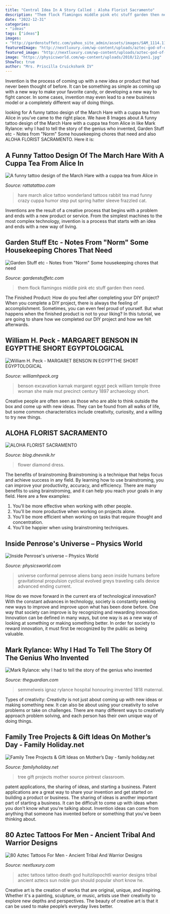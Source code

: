 ```yaml
---
title: "Central Idea In A Story Called : Aloha Florist Sacramento"
description: "Them flock flamingos middle pink etc stuff garden then need"
date: "2022-12-31"
categories:
- "ideas"
tags: ["ideas"]
images:
- "http://gardenstuffetc.com/yahoo_site_admin/assets/images/SAM_1114.113224705_std.JPG"
featuredImage: "http://nextluxury.com/wp-content/uploads/aztec-god-of-death-tattoo-for-men.jpg"
featured_image: "http://nextluxury.com/wp-content/uploads/aztec-god-of-death-tattoo-for-men.jpg"
image: "https://physicsworld.com/wp-content/uploads/2010/12/pen1.jpg"
ShowToc: true
author: "Mrs. Priscilla Cruickshank IV"
---
```



Invention is the process of coming up with a new idea or product that had never been thought of before. It can be something as simple as coming up with a new way to make your favorite candy, or developing a new way to fight cancer. In some cases, invention may even lead to a new business model or a completely different way of doing things.

	

		
looking for A funny tattoo design of the March Hare with a cuppa tea from Alice in you've came to the right place. We have 8 Images about A funny tattoo design of the March Hare with a cuppa tea from Alice in like Mark Rylance: why I had to tell the story of the genius who invented, Garden Stuff etc - Notes from &quot;Norm&quot; Some housekeeping chores that need and also ALOHA FLORIST SACRAMENTO. Here it is:
		
    
## A Funny Tattoo Design Of The March Hare With A Cuppa Tea From Alice In

<img loading=lazy src="http://rattatattoo.com/wp-content/uploads/2012/07/march-hare-tattoo-design-mad-as-saying-alice-in-wonderland-tea-party-crazy-dressing-gown-humor.jpg" onerror="this.onerror=null;this.src='https://tse2.mm.bing.net/th?id=OIP.CrKqehEqnC8WURa1T2bLggHaMr&amp;pid=15.1';" alt="A funny tattoo design of the March Hare with a cuppa tea from Alice in">

_Source: rattatattoo.com_

>hare march alice tattoo wonderland tattoos rabbit tea mad funny crazy cuppa humor step put spring hatter sleeve frazzled cat. 

	

Inventions are the result of a creative process that begins with a problem and ends with a new product or service. From the simplest machines to the most complex technology, invention is a process that starts with an idea and ends with a new way of living.

    
## Garden Stuff Etc - Notes From &quot;Norm&quot; Some Housekeeping Chores That Need

<img loading=lazy src="http://gardenstuffetc.com/yahoo_site_admin/assets/images/SAM_1114.113224705_std.JPG" onerror="this.onerror=null;this.src='https://tse4.mm.bing.net/th?id=OIP.ifaOE38uvYHUAa7d7nufngHaE0&amp;pid=15.1';" alt="Garden Stuff etc - Notes from &quot;Norm&quot; Some housekeeping chores that need">

_Source: gardenstuffetc.com_

>them flock flamingos middle pink etc stuff garden then need. 

	

The Finished Product: How do you feel after completing your DIY project?
When you complete a DIY project, there is always the feeling of accomplishment. Sometimes, you can even feel proud of yourself. But what happens when the finished product is not to your liking? In this tutorial, we are going to share how we completed our DIY project and how we felt afterwards.

    
## William H. Peck - MARGARET BENSON IN EGYPTTHE SHORT EGYPTOLOGICAL

<img loading=lazy src="http://williamhpeck.org/yahoo_site_admin/assets/images/team.302114119_std.jpg" onerror="this.onerror=null;this.src='https://tse4.mm.bing.net/th?id=OIP.MBjzI5meLttroRnbdK1r8QAAAA&amp;pid=15.1';" alt="William H. Peck - MARGARET BENSON IN EGYPTTHE SHORT EGYPTOLOGICAL">

_Source: williamhpeck.org_

>benson excavation karnak margaret egypt peck william temple three woman she male mut precinct century 1897 archaeology short. 

	

Creative people are often seen as those who are able to think outside the box and come up with new ideas. They can be found from all walks of life, but some common characteristics include creativity, curiosity, and a willing to try new things.

    
## ALOHA FLORIST SACRAMENTO

<img loading=lazy src="http://bit.ly/r4MVJk" onerror="this.onerror=null;this.src='https://tse1.mm.bing.net/th?id=OIP.VvdVlf0nPR-GOk8ZFaTKBgAAAA&amp;pid=15.1';" alt="ALOHA FLORIST SACRAMENTO">

_Source: blog.dnevnik.hr_

>flower diamond dress. 

	

The benefits of brainstroming
Brainstroming is a technique that helps focus and achieve success in any field. By learning how to use brainstroming, you can improve your productivity, accuracy, and efficiency. There are many benefits to using brainstroming, and it can help you reach your goals in any field. Here are a few examples:
1. You’ll be more effective when working with other people.
2. You’ll be more productive when working on projects alone.
3. You’ll be more efficient when working on tasks that require thought and concentration.
4. You’ll be happier when using brainstroming techniques.

    
## Inside Penrose&#039;s Universe – Physics World

<img loading=lazy src="https://physicsworld.com/wp-content/uploads/2010/12/pen1.jpg" onerror="this.onerror=null;this.src='https://tse3.mm.bing.net/th?id=OIP.uvh0Pk1e3DKWxaF5d8CztgHaJ6&amp;pid=15.1';" alt="Inside Penrose&#039;s universe – Physics World">

_Source: physicsworld.com_

>universe conformal penrose aliens bang aeon inside humans before gravitational propulsion cyclical evolved greys traveling calls device advanced ending current. 

	

How do we move forward in the current era of technological innovation? With the constant advances in technology, society is constantly seeking new ways to improve and improve upon what has been done before. One way that society can improve is by recognizing and rewarding innovation. Innovation can be defined in many ways, but one way is as a new way of looking at something or making something better. In order for society to reward innovation, it must first be recognized by the public as being valuable.

    
## Mark Rylance: Why I Had To Tell The Story Of The Genius Who Invented

<img loading=lazy src="https://i.guim.co.uk/img/media/73d42cd509152eea171f6334fc4dd3f9316e88b3/0_0_1902_2685/master/1902.jpg?width=300&amp;quality=85&amp;auto=format&amp;fit=max&amp;s=424d3bf0192884cc72632424e8abe2ab" onerror="this.onerror=null;this.src='https://tse2.mm.bing.net/th?id=OIP.8TlNSEmY-rVrPLv933ZeawAAAA&amp;pid=15.1';" alt="Mark Rylance: why I had to tell the story of the genius who invented">

_Source: theguardian.com_

>semmelweis ignaz rylance hospital honouring invented 1818 maternal. 

	

Types of creativity:
Creativity is not just about coming up with new ideas or making something new. It can also be about using your creativity to solve problems or take on challenges. There are many different ways to creatively approach problem solving, and each person has their own unique way of doing things.

    
## Family Tree Projects &amp; Gift Ideas On Mother’s Day - Family Holiday.net

<img loading=lazy src="http://www.familyholiday.net/wp-content/uploads/2013/04/Family-Tree-Projects-Gift-Ideas_46.jpg" onerror="this.onerror=null;this.src='https://tse3.mm.bing.net/th?id=OIP.wJUohAnbl5PrjQKpB_sIkgHaHa&amp;pid=15.1';" alt="Family Tree Projects &amp; Gift Ideas on Mother’s Day - family holiday.net">

_Source: familyholiday.net_

>tree gift projects mother source pintrest classroom. 

	

patent applications, the sharing of ideas, and starting a business. Patent applications are a great way to share your invention and get started on building a product or business. The sharing of ideas is another important part of starting a business. It can be difficult to come up with ideas when you don't know what you're talking about. Invention ideas can come from anything that someone has invented before or something that you've been thinking about.

    
## 80 Aztec Tattoos For Men - Ancient Tribal And Warrior Designs

<img loading=lazy src="http://nextluxury.com/wp-content/uploads/aztec-god-of-death-tattoo-for-men.jpg" onerror="this.onerror=null;this.src='https://tse3.mm.bing.net/th?id=OIP.yvDVcWKHmMrQD9OeHZV8HQHaJ_&amp;pid=15.1';" alt="80 Aztec Tattoos For Men - Ancient Tribal And Warrior Designs">

_Source: nextluxury.com_

>aztec tattoos tattoo death god huitzilopochtli warrior designs tribal ancient aztecs sun noble gun should popular short know he. 

	

Creative art is the creation of works that are original, unique, and inspiring. Whether it's a painting, sculpture, or music, artists use their creativity to explore new depths and perspectives. The beauty of creative art is that it can be used to make people’s everyday lives better.


